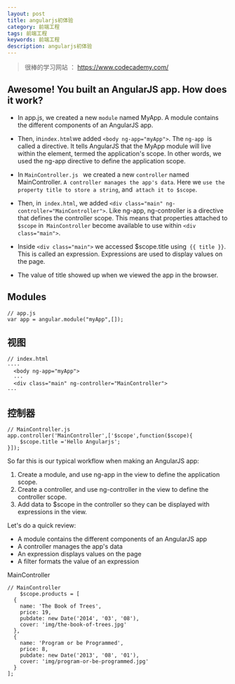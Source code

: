 ```yaml
---
layout: post
title: angularjs初体验
category: 前端工程
tags: 前端工程
keywords: 前端工程
description: angularjs初体验
---
```


> 很棒的学习网站 ： https://www.codecademy.com/

## Awesome! You built an AngularJS app. How does it work?

* In app.js, we created a new `module` named MyApp. A module contains the different components of an AngularJS app.

* Then, in` index.html `we added `<body ng-app="myApp">`. The `ng-app `is called a directive. It tells AngularJS that the MyApp module will live within the <body> element, termed the application's scope. In other words, we used the ng-app directive to define the application scope.

* In `MainController.js ` we created a new `controller` named MainController. `A controller manages the app's data`. Here we `use the property title to store a string`, and` attach it to $scope`.

* Then, in` index.html`, we added `<div class="main" ng-controller="MainController">`. Like ng-app, ng-controller is a directive that defines the controller scope. This means that properties attached to` $scope` in` MainController` become available to use within `<div class="main">`.

* Inside `<div class="main">` we accessed $scope.title using` {{ title }}`. This is called an expression. Expressions are used to display values on the page.

* The value of title showed up when we viewed the app in the browser.

## Modules 

```
// app.js
var app = angular.module("myApp",[]);
```

## 视图

```
// index.html
····
  <body ng-app="myApp">
  ···
  <div class="main" ng-controller="MainController">
···
```

## 控制器

```
// MainController.js
app.controller('MainController',['$scope',function($scope){
    $scope.title ='Hello Angularjs';
}]);

```

So far this is our typical workflow when making an AngularJS app:

1. Create a module, and use ng-app in the view to define the application scope.
2. Create a controller, and use ng-controller in the view to define the controller scope.
3. Add data to $scope in the controller so they can be displayed with expressions in the view.


Let's do a quick review:

* A module contains the different components of an AngularJS app
* A controller manages the app's data
* An expression displays values on the page
* A filter formats the value of an expression



MainController

```
// MainController
    $scope.products = [ 
  { 
    name: 'The Book of Trees', 
    price: 19, 
    pubdate: new Date('2014', '03', '08'), 
    cover: 'img/the-book-of-trees.jpg' 
  }, 
  { 
    name: 'Program or be Programmed', 
    price: 8, 
    pubdate: new Date('2013', '08', '01'), 
    cover: 'img/program-or-be-programmed.jpg' 
  } 
];
 
```